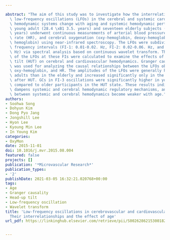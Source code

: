---
abstract: "The aim of this study was to investigate how the interrelationships between\
  \ low-frequency oscillations (LFOs) in the cerebral and systemic cardiovascular\
  \ hemodynamic systems change with aging and systemic hemodynamic perturbation. Seventeen\
  \ young adult (28.4 \xB1 3.5. years) and seventeen elderly subjects (69.4 \xB1 8.7.\
  \ years) underwent continuous measurements of arterial blood pressure (ABP), heart\
  \ rate (HR), and cerebral oxygenation (oxy-hemoglobin, deoxy-hemoglobin, and total\
  \ hemoglobin) using near-infrared spectroscopy. The LFOs were subdivided into three\
  \ frequency intervals (FI-1: 0.01-0.02. Hz, FI-2: 0.02-0.06. Hz, and FI-3: 0.06-0.15.\
  \ Hz) via spectral analysis based on continuous wavelet transform. The amplitudes\
  \ of the LFOs at these FIs were calculated to examine the effects of aging and head-up\
  \ tilt (HUT) on cerebral and cardiovascular hemodynamics. Granger causality (GC)\
  \ was used for analyzing the causal relationships between the LFOs observed in ABP,\
  \ oxy-hemoglobin, and HR. The amplitudes of the LFOs were generally higher in young\
  \ adults than in the elderly and increased significantly only in the younger subjects\
  \ after HUT. GCs in FI-3 oscillations were significantly higher in young subjects\
  \ compared to older participants in the HUT state. These results indicate that aging\
  \ dampens systemic and cerebral hemodynamic regulatory mechanisms, and the interrelationships\
  \ between systemic and cerebral hemodynamics become weaker with age."
authors:
- Soohwa Song
- Dohyun Kim
- Dong Pyo Jang
- Jongshill Lee
- Hyon Lee
- Kyoung Min Lee
- In Young Kim
categories:
- OxyMon
date: 2015-11-01
doi: 10.1016/j.mvr.2015.08.004
featured: false
projects: []
publication: '*Microvascular Research*'
publication_types:
- '2'
publishDate: 2021-03-05 16:32:21.020768+00:00
tags:
- Age
- Granger causality
- Head-up tilt
- Low-frequency oscillation
- Wavelet transform
title: 'Low-frequency oscillations in cerebrovascular and cardiovascular hemodynamics:
  Their interrelationships and the effect of age'
url_pdf: https://linkinghub.elsevier.com/retrieve/pii/S0026286215300182

---
